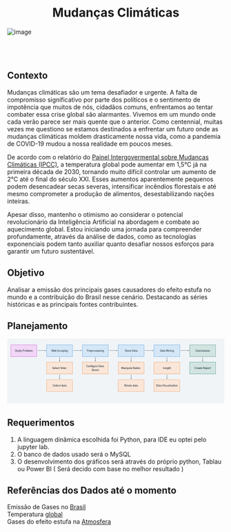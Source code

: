 <h1 align="center">Mudanças Climáticas</h1>
 
![image](https://github.com/JanielS/Climate_Change/blob/main/Imagens/clima.png)<br>
<br>
<br>
<br>
## Contexto
Mudanças climáticas são um tema desafiador e urgente. A falta de compromisso significativo por parte dos políticos e o sentimento de impotência que muitos de nós, cidadãos comuns, enfrentamos ao tentar combater essa crise global são alarmantes. Vivemos em um mundo onde cada verão parece ser mais quente que o anterior. Como centennial, muitas vezes me questiono se estamos destinados a enfrentar um futuro onde as mudanças climáticas moldem drasticamente nossa vida, como a pandemia de COVID-19 mudou a nossa realidade em poucos meses.

De acordo com o relatório do [Painel Intergovermental sobre Mudanças Climáticas (IPCC)](https://www.ipcc.ch/report/sixth-assessment-report-cycle/), a temperatura global pode aumentar em 1,5°C já na primeira década de 2030, tornando muito difícil controlar um aumento de 2°C até o final do século XXI. Esses aumentos aparentemente pequenos podem desencadear secas severas, intensificar incêndios florestais e até mesmo comprometer a produção de alimentos, desestabilizando nações inteiras.

Apesar disso, mantenho o otimismo ao considerar o potencial revolucionário da Inteligência Artificial na abordagem e combate ao aquecimento global. Estou iniciando uma jornada para compreender profundamente, através da análise de dados, como as tecnologias exponenciais podem tanto auxiliar quanto desafiar nossos esforços para garantir um futuro sustentável.

## Objetivo
Analisar a emissão dos principais gases causadores do efeito estufa no mundo e a contribuição do Brasil nesse cenário. Destacando as séries históricas e as principais fontes contribuintes.
## Planejamento
![image](https://github.com/JanielS/Aquecimento_Global/blob/main/Imagens/Diagram.png)<br>

## Requerimentos 
1. A linguagem dinâmica escolhida foi Python, para IDE eu optei pelo jupyter lab.
2. O banco de dados usado será o MySQL
3. O desenvolvimento dos gráficos será através do próprio python, Tablau ou Power BI ( Será decido com base no melhor resultado ) 

## Referências dos Dados até o momento
Emissão de Gases no [Brasil](https://seeg.eco.br/)<br>
Temperatura [global](https://climate.nasa.gov/vital-signs/global-temperature/?intent=121)<br>
Gases do efeito estufa na [Atmosfera](https://climate.metoffice.cloud/greenhouse_gases.html#datasets)<br>



